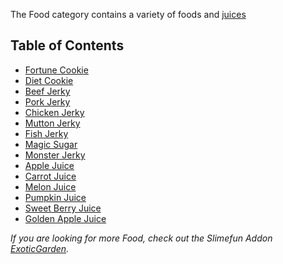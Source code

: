 The Food category contains a variety of foods and [juices](https://github.com/TheBusyBiscuit/Slimefun4/wiki/Juices)

## Table of Contents
* [Fortune Cookie](https://github.com/TheBusyBiscuit/Slimefun4/wiki/Fortune-Cookie)
* [Diet Cookie](https://github.com/TheBusyBiscuit/Slimefun4/wiki/Diet-Cookie)
* [Beef Jerky](https://github.com/TheBusyBiscuit/Slimefun4/wiki/Meat-Jerky)
* [Pork Jerky](https://github.com/TheBusyBiscuit/Slimefun4/wiki/Meat-Jerky)
* [Chicken Jerky](https://github.com/TheBusyBiscuit/Slimefun4/wiki/Meat-Jerky)
* [Mutton Jerky](https://github.com/TheBusyBiscuit/Slimefun4/wiki/Meat-Jerky)
* [Fish Jerky](https://github.com/TheBusyBiscuit/Slimefun4/wiki/Meat-Jerky)
* [Magic Sugar](https://github.com/TheBusyBiscuit/Slimefun4/wiki/Magic-Sugar)
* [Monster Jerky](https://github.com/TheBusyBiscuit/Slimefun4/wiki/Monster-Jerky)
* [Apple Juice](https://github.com/TheBusyBiscuit/Slimefun4/wiki/Juices)
* [Carrot Juice](https://github.com/TheBusyBiscuit/Slimefun4/wiki/Juices)
* [Melon Juice](https://github.com/TheBusyBiscuit/Slimefun4/wiki/Juices)
* [Pumpkin Juice](https://github.com/TheBusyBiscuit/Slimefun4/wiki/Juices)
* [Sweet Berry Juice](https://github.com/TheBusyBiscuit/Slimefun4/wiki/Juices)
* [Golden Apple Juice](https://github.com/TheBusyBiscuit/Slimefun4/wiki/Juices)

*If you are looking for more Food, check out the Slimefun Addon [ExoticGarden](https://github.com/TheBusyBiscuit/Slimefun4/wiki/ExoticGarden).*
